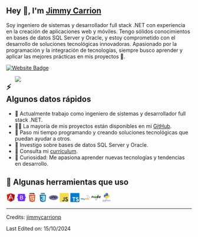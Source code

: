 

<h2>Hey 👋, I'm <a href="https://mazarafa.github.io/">Jimmy Carrion</a></h2>
<p>Soy ingeniero de sistemas y desarrollador full stack .NET con experiencia en la creación de aplicaciones web y móviles. Tengo sólidos conocimientos en bases de datos SQL Server y Oracle, y estoy comprometido con el desarrollo de soluciones tecnológicas innovadoras. Apasionado por la programación y la integración de tecnologías, siempre busco aprender y aplicar las mejores prácticas en mis proyectos 🎯.
</p>
<p>
    <a href="https://github.com/jimmycarrionp" target="_blank" rel="noreferrer"><img src="https://img.shields.io/badge/-mazarafa.github.io-4E69C8?style=flat-square&amp;labelColor=4E69C8&amp;logo=Firefox&amp;link=https://github.com/jimmycarrionp" target="_blank" rel="noreferrer" alt="Website Badge"></a> 
    <!-- <a href="rafinha.dev@outlook.com"><img scr="https://img.shields.io/badge/-rafinha.dev-c14438?style=flat&logo=Outlook&logoColor=white&link=mailto:rafinha.dev@outlook.com" alt="Outlook Badge"></a> -->
</p>

<!-- <img align="right" src="https://media.giphy.com/media/9gISqB3tncMmY/giphy.gif" width="480" /> -->
<img align="right" src="https://github.com/Adam-pw/Adam-pw/blob/main/animation_500_kxa883sd.gif" width="480" />

<h2>⚡️ Algunos datos rápidos</h2>
<ul>
    <li>🔭 Actualmente trabajo como ingeniero de sistemas y desarrollador full stack .NET.</li>
    <li>👨‍💻 La mayoría de mis proyectos están disponibles en mi <a href="https://github.com/tu_usuario">GitHub</a>.</li>
    <li>💬 Paso mi tiempo programando y creando soluciones tecnológicas que puedan ayudar a otros.</li>
    <li>🔎 Investigo sobre bases de datos SQL Server y Oracle.</li>
    <li>📙 Consulta mi <a href="https://tu_enlace_curriculum.com/">currículum</a>.</li>
    <li>🎉 Curiosidad: Me apasiona aprender nuevas tecnologías y tendencias en desarrollo.</li>
</ul>
<h2>🚀 Algunas herramientas que uso</h2>
<p align="left">
    <img src="https://raw.githubusercontent.com/devicons/devicon/master/icons/angularjs/angularjs-original.svg" alt="angular-js" width="25" height="25" />
    <img src="https://raw.githubusercontent.com/devicons/devicon/master/icons/bootstrap/bootstrap-plain.svg" alt="bootstrap" width="25" height="25" />
    <img src="https://raw.githubusercontent.com/devicons/devicon/master/icons/html5/html5-original-wordmark.svg" alt="html5" width="25" height="25" />
    <img src="https://raw.githubusercontent.com/devicons/devicon/master/icons/css3/css3-original-wordmark.svg" alt="css3" width="25" height="25" />
    <img src="https://raw.githubusercontent.com/devicons/devicon/master/icons/php/php-original.svg" alt="php" width="25" height="25" />
    <img src="https://raw.githubusercontent.com/devicons/devicon/master/icons/javascript/javascript-original.svg" alt="javascript" width="25" height="25" />
    <img src="https://raw.githubusercontent.com/devicons/devicon/master/icons/typescript/typescript-original.svg" alt="typescript" width="25" height="25" />
    <img src="https://raw.githubusercontent.com/devicons/devicon/master/icons/mysql/mysql-original-wordmark.svg" alt="mysql" width="25" height="25" />
    <img src="https://raw.githubusercontent.com/devicons/devicon/master/icons/nodejs/nodejs-original-wordmark.svg" alt="nodejs" width="25" height="25" />
    <img src="https://raw.githubusercontent.com/devicons/devicon/master/icons/python/python-original-wordmark.svg" alt="python" width="25" height="25" />
    
</p>



-----
Credits: [jimmycarrionp](https://github.com/jimmycarrionp)

Last Edited on: 15/10/2024

